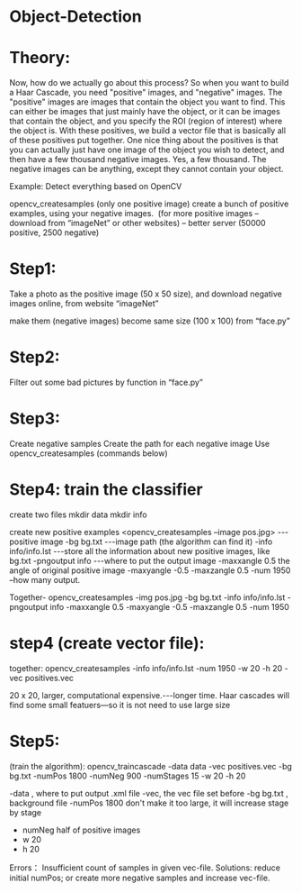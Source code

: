 # Object-Detection
# Theory: 
Now, how do we actually go about this process? So when you want to build a Haar Cascade, you need "positive" images, and "negative" images. The "positive" images are images that contain the object you want to find. This can either be images that just mainly have the object, or it can be images that contain the object, and you specify the ROI (region of interest) where the object is. With these positives, we build a vector file that is basically all of these positives put together. One nice thing about the positives is that you can actually just have one image of the object you wish to detect, and then have a few thousand negative images. Yes, a few thousand. The negative images can be anything, except they cannot contain your object.

Example: 
Detect everything based on OpenCV

opencv_createsamples (only one positive image)
create a bunch of positive examples, using your negative images. 
(for more positive images – download from “imageNet” or other websites) – better server (50000 positive, 2500 negative)

# Step1: 
Take a photo as the positive image (50 x 50 size), and 
download negative images online, from website “imageNet”

make them (negative images) become same size (100 x 100) from “face.py”

# Step2: 
Filter out some bad pictures by function in “face.py”

# Step3:
Create negative samples 
Create the path for each negative image 
Use opencv_createsamples (commands below)

# Step4: train the classifier

create two files 
mkdir data
mkdir info 

create new positive examples 
<opencv_createsamples –image pos.jpg> --- positive image 
-bg bg.txt ---image path (the algorithm can find it)
-info info/info.lst ---store all the information about new positive images, like bg.txt
-pngoutput info ---where to put the output image 
-maxxangle 0.5 the angle of original positive image 
-maxyangle -0.5 
-maxzangle 0.5 
-num 1950 –how many output. 

Together- 
opencv_createsamples -img pos.jpg -bg bg.txt -info info/info.lst -pngoutput info -maxxangle 0.5 -maxyangle -0.5 -maxzangle 0.5 -num 1950

# step4 (create vector file): 
together:
opencv_createsamples -info info/info.lst -num 1950 -w 20 -h 20 -vec positives.vec 

20 x 20, larger, computational expensive.---longer time. 
Haar cascades will find some small featuers—so it is not need to use large size

# Step5: 
(train the algorithm):
opencv_traincascade -data data -vec positives.vec -bg bg.txt -numPos 1800 -numNeg 900 -numStages 15 -w 20 -h 20

-data , where to put output .xml file 
-vec, the vec file set before 
-bg bg.txt , background file 
-numPos 1800 don't make it too large, it will increase stage by stage 
- numNeg half of positive images 
- w 20
- h 20 


Errors：
Insufficient count of samples in given vec-file. 
Solutions: reduce initial numPos; or create more negative samples and increase vec-file. 

